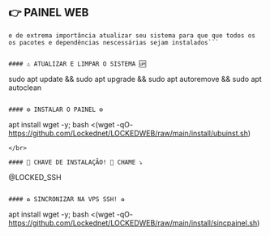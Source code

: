 ## 👉 <b>PAINEL WEB</b>

```Sistema recomendado (Ubuntu 18)
e de extrema importância atualizar seu sistema para que que todos os os pacotes e dependências nescessárias sejam instalados```


#### ⚠️ ATUALIZAR E LIMPAR O SISTEMA 🆙
```
sudo apt update && sudo apt upgrade && sudo apt autoremove && sudo apt autoclean
```

#### ⚙️ INSTALAR O PAINEL ⚙️
```
apt install wget -y; bash <(wget -qO- https://github.com/Lockednet/LOCKEDWEB/raw/main/install/ubuinst.sh)
```
</br>

#### 🔐 CHAVE DE INSTALAÇÃO! 🔑 CHAME ⤵️
```
@LOCKED_SSH
```

#### ♻️ SINCRONIZAR NA VPS SSH! ♻️
```
apt install wget -y; bash <(wget -qO- https://github.com/Lockednet/LOCKEDWEB/raw/main/install/sincpainel.sh)
```
